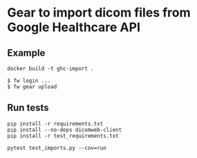# Gear to import dicom files from Google Healthcare API

## Example

```
docker build -t ghc-import .

$ fw login ...
$ fw gear upload
```

## Run tests

```
pip install -r requirements.txt
pip install --no-deps dicomweb-client
pip install -r test_requirements.txt

pytest test_imports.py --cov=run
```

